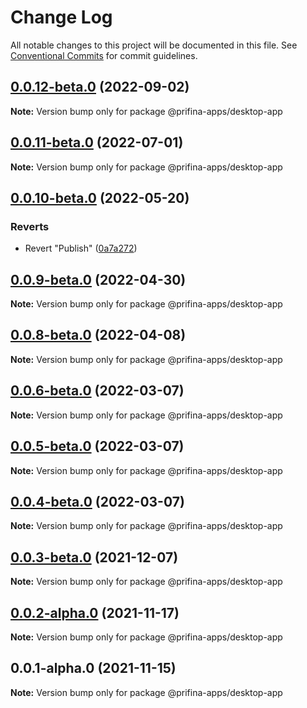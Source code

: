 # Change Log

All notable changes to this project will be documented in this file.
See [Conventional Commits](https://conventionalcommits.org) for commit guidelines.

## [0.0.12-beta.0](https://prifina-admin/prifina/app-desktop/compare/@prifina-apps/desktop-app@0.0.11-beta.0...@prifina-apps/desktop-app@0.0.12-beta.0) (2022-09-02)

**Note:** Version bump only for package @prifina-apps/desktop-app





## [0.0.11-beta.0](https://prifina-admin/prifina/app-desktop/compare/@prifina-apps/desktop-app@0.0.10-beta.0...@prifina-apps/desktop-app@0.0.11-beta.0) (2022-07-01)

**Note:** Version bump only for package @prifina-apps/desktop-app





## [0.0.10-beta.0](https://prifina-admin/prifina/app-desktop/compare/@prifina-apps/desktop-app@0.0.9-beta.0...@prifina-apps/desktop-app@0.0.10-beta.0) (2022-05-20)


### Reverts

* Revert "Publish" ([0a7a272](https://prifina-admin/prifina/app-desktop/commits/0a7a27210745fa30614f504a9753c01e52384b22))





## [0.0.9-beta.0](https://prifina-admin/prifina/app-desktop/compare/@prifina-apps/desktop-app@0.0.8-beta.0...@prifina-apps/desktop-app@0.0.9-beta.0) (2022-04-30)

**Note:** Version bump only for package @prifina-apps/desktop-app





## [0.0.8-beta.0](https://prifina-admin/prifina/app-desktop/compare/@prifina-apps/desktop-app@0.0.6-beta.0...@prifina-apps/desktop-app@0.0.8-beta.0) (2022-04-08)

**Note:** Version bump only for package @prifina-apps/desktop-app





## [0.0.6-beta.0](https://prifina-admin/prifina/app-desktop/compare/@prifina-apps/desktop-app@0.0.3-beta.0...@prifina-apps/desktop-app@0.0.6-beta.0) (2022-03-07)

**Note:** Version bump only for package @prifina-apps/desktop-app





## [0.0.5-beta.0](https://prifina-admin/prifina/app-desktop/compare/@prifina-apps/desktop-app@0.0.3-beta.0...@prifina-apps/desktop-app@0.0.5-beta.0) (2022-03-07)

**Note:** Version bump only for package @prifina-apps/desktop-app





## [0.0.4-beta.0](https://prifina-admin/prifina/app-desktop/compare/@prifina-apps/desktop-app@0.0.3-beta.0...@prifina-apps/desktop-app@0.0.4-beta.0) (2022-03-07)

**Note:** Version bump only for package @prifina-apps/desktop-app





## [0.0.3-beta.0](https://prifina-admin/prifina/app-desktop/compare/@prifina-apps/desktop-app@0.0.2-alpha.0...@prifina-apps/desktop-app@0.0.3-beta.0) (2021-12-07)

**Note:** Version bump only for package @prifina-apps/desktop-app





## [0.0.2-alpha.0](https://prifina-admin/prifina/app-desktop/compare/@prifina-apps/desktop-app@0.0.1-alpha.0...@prifina-apps/desktop-app@0.0.2-alpha.0) (2021-11-17)

**Note:** Version bump only for package @prifina-apps/desktop-app





## 0.0.1-alpha.0 (2021-11-15)

**Note:** Version bump only for package @prifina-apps/desktop-app

